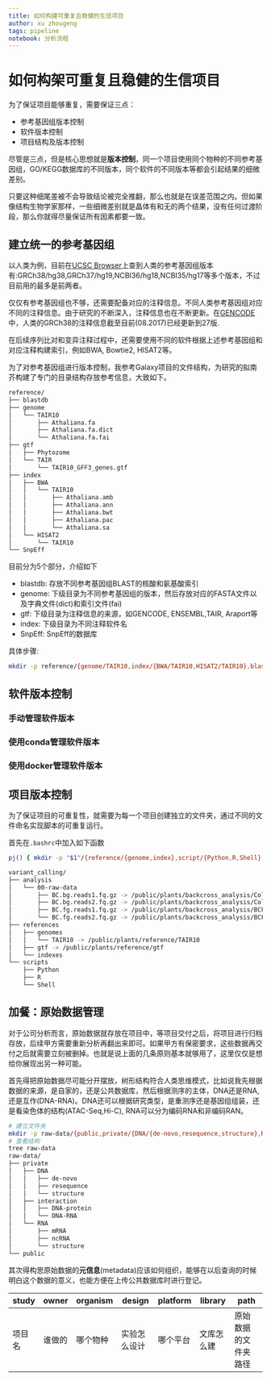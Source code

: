 ```yaml
---
title: 如何构建可重复且稳健的生信项目
author: xu zhougeng
tags: pipeline
notebook: 分析流程
---
```

# 如何构架可重复且稳健的生信项目

为了保证项目能够重复，需要保证三点：

- 参考基因组版本控制
- 软件版本控制
- 项目结构及版本控制

尽管是三点，但是核心思想就是**版本控制**，同一个项目使用同个物种的不同参考基因组，GO/KEGG数据库的不同版本，同个软件的不同版本等都会引起结果的细微差别。

只要这种细尾差被不会导致结论被完全推翻，那么也就是在误差范围之内。但如果像结构生物学家那样，一些细微差别就是晶体有和无的两个结果，没有任何过渡阶段，那么你就得尽量保证所有因素都要一致。

## 建立统一的参考基因组

以人类为例，目前在[UCSC Browser](http://hgdownload.soe.ucsc.edu/downloads.html#human)上查到人类的参考基因组版本有:GRCh38/hg38,GRCh37/hg19,NCBI36/hg18,NCBI35/hg17等多个版本，不过目前用的最多是前两者。

仅仅有参考基因组也不够，还需要配备对应的注释信息。不同人类参考基因组对应不同的注释信息。由于研究的不断深入，注释信息也在不断更新。在[GENCODE](http://www.gencodegenes.org)中，人类的GRCh38的注释信息截至目前(08.2017)已经更新到27版.

在后续序列比对和变异注释过程中，还需要使用不同的软件根据上述参考基因组和对应注释构建索引，例如BWA, Bowtie2, HISAT2等。

为了对参考基因组进行版本控制，我参考Galaxy项目的文件结构，为研究的拟南芥构建了专门的目录结构存放参考信息，大致如下。

```bash
reference/
├── blastdb
├── genome
│   └── TAIR10
│       ├── Athaliana.fa
│       ├── Athaliana.fa.dict
│       └── Athaliana.fa.fai
├── gtf
│   ├── Phytozome
│   └── TAIR
│       └── TAIR10_GFF3_genes.gtf
├── index
│   ├── BWA
│   │   └── TAIR10
│   │       ├── Athaliana.amb
│   │       ├── Athaliana.ann
│   │       ├── Athaliana.bwt
│   │       ├── Athaliana.pac
│   │       └── Athaliana.sa
│   └── HISAT2
│       └── TAIR10
└── SnpEff
```

目前分为5个部分，介绍如下

- blastdb: 存放不同参考基因组BLAST的核酸和氨基酸索引
- genome: 下级目录为不同参考基因组的版本，然后存放对应的FASTA文件以及字典文件(dict)和索引文件(fai)
- gtf: 下级目录为注释信息的来源，如GENCODE, ENSEMBL,TAIR, Araport等
- index: 下级目录为不同注释软件名
- SnpEff: SnpEff的数据库

具体步骤:

```bash
mkdir -p reference/{genome/TAIR10,index/{BWA/TAIR10,HISAT2/TAIR10},blastdb,gtf/{TAIR,Phytozome},SnpEff}
```

## 软件版本控制

### 手动管理软件版本

### 使用conda管理软件版本

### 使用docker管理软件版本

## 项目版本控制

为了保证项目的可重复性，就需要为每一个项目创建独立的文件夹，通过不同的文件命名实现脚本的可重复运行。

首先在`.bashrc`中加入如下函数

```bash
pj() { mkdir -p "$1"/{reference/{genome,index},script/{Python,R,Shell},analysis}; }
```

```bash
variant_calling/
├── analysis
│   └── 00-raw-data
│       ├── BC.bg.reads1.fq.gz -> /public/plants/backcross_analysis/Col-0/BC.bg.reads1.fq.gz
│       ├── BC.bg.reads2.fq.gz -> /public/plants/backcross_analysis/Col-0/BC.bg.reads2.fq.gz
│       ├── BC.fg.reads1.fq.gz -> /public/plants/backcross_analysis/BCF2/BC.fg.reads1.fq.gz
│       └── BC.fg.reads2.fq.gz -> /public/plants/backcross_analysis/BCF2/BC.fg.reads2.fq.gz
├── references
│   ├── genomes
│   │   └── TAIR10 -> /public/plants/reference/TAIR10
│   ├── gtf -> /public/plants/reference/gtf
│   └── indexes
└── scripts
    ├── Python
    ├── R
    └── Shell

```

## 加餐：原始数据管理

对于公司分析而言，原始数据就存放在项目中，等项目交付之后，将项目进行归档存放，后续甲方需要重新分析再翻出来即可。如果甲方有保密要求，这些数据再交付之后就需要立刻被删掉。也就是说上面的几条原则基本就够用了，这里仅仅是想给你展现出另一种可能。

首先得把原始数据尽可能分开摆放，树形结构符合人类思维模式，比如说我先根据数据的来源，是自家的，还是公共数据库，然后根据测序的主体，DNA还是RNA,还是互作(DNA-RNA)。DNA还可以根据研究类型，是重测序还是基因组组装，还是看染色体的结构(ATAC-Seq,Hi-C), RNA可以分为编码RNA和非编码RAN。

```bash
# 建立文件夹
mkdir -p raw-data/{public,private/{DNA/{de-novo,resequence,structure},RNA/{mRNA,ncRNA,structure},interaction/{DNA-protein,DNA-RNA}}}
# 查看结构
tree raw-data
raw-data/
├── private
│   ├── DNA
│   │   ├── de-novo
│   │   ├── resequence
│   │   └── structure
│   ├── interaction
│   │   ├── DNA-protein
│   │   └── DNA-RNA
│   └── RNA
│       ├── mRNA
│       ├── ncRNA
│       └── structure
└── public
```

其次得构思原始数据的**元信息**(metadata)应该如何组织，能够在以后查询的时候明白这个数据的意义，也能方便在上传公共数据库时进行登记。

| study |  owner | organism |  design | platform | library | path  |
| ---   |  ----- | -----    |  -----  |  -----   | ------  | ----- |
| 项目名 | 谁做的 | 哪个物种  | 实验怎么设计 | 哪个平台 | 文库怎么建 | 原始数据的文件夹路径 |
